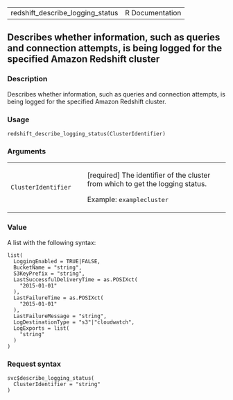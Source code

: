 <table style="width: 100%;">
<tbody>
<tr class="odd">
<td>redshift_describe_logging_status</td>
<td style="text-align: right;">R Documentation</td>
</tr>
</tbody>
</table>

## Describes whether information, such as queries and connection attempts, is being logged for the specified Amazon Redshift cluster

### Description

Describes whether information, such as queries and connection attempts,
is being logged for the specified Amazon Redshift cluster.

### Usage

    redshift_describe_logging_status(ClusterIdentifier)

### Arguments

<table>
<colgroup>
<col style="width: 35%" />
<col style="width: 65%" />
</colgroup>
<tbody>
<tr class="odd">
<td><code
id="redshift_describe_logging_status_:_ClusterIdentifier">ClusterIdentifier</code></td>
<td><p>[required] The identifier of the cluster from which to get the
logging status.</p>
<p>Example: <code>examplecluster</code></p></td>
</tr>
</tbody>
</table>

### Value

A list with the following syntax:

    list(
      LoggingEnabled = TRUE|FALSE,
      BucketName = "string",
      S3KeyPrefix = "string",
      LastSuccessfulDeliveryTime = as.POSIXct(
        "2015-01-01"
      ),
      LastFailureTime = as.POSIXct(
        "2015-01-01"
      ),
      LastFailureMessage = "string",
      LogDestinationType = "s3"|"cloudwatch",
      LogExports = list(
        "string"
      )
    )

### Request syntax

    svc$describe_logging_status(
      ClusterIdentifier = "string"
    )
